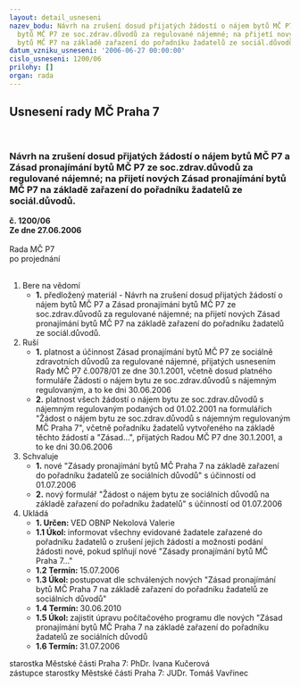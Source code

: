 ```yaml
---
layout: detail_usneseni
nazev_bodu: Návrh na zrušení dosud přijatých žádostí o nájem bytů MČ P7 a Zásad pronajímání
  bytů MČ P7 ze soc.zdrav.důvodů za regulované nájemné; na přijetí nových Zásad pronajímání
  bytů MČ P7 na základě zařazení do pořadníku žadatelů ze sociál.důvodů.
datum_vzniku_usneseni: '2006-06-27 00:00:00'
cislo_usneseni: 1200/06
prilohy: []
organ: rada
---
```

<div id="ucUsn_pList" class="usn">
	<span><h2>Usnesení rady MČ Praha 7 </h2>
<br></span><div class="standBody">
<span><h3>Návrh na zrušení dosud přijatých žádostí o nájem bytů MČ P7 a Zásad pronajímání bytů MČ P7 ze soc.zdrav.důvodů za regulované nájemné; na přijetí nových Zásad pronajímání bytů MČ P7 na základě zařazení do pořadníku žadatelů ze sociál.důvodů.</h3></span><div class="center">
		<strong>č. 1200/06</strong><br>
	</div>
<div class="center">
		<strong>Ze dne 27.06.2006</strong><br><br>
	</div>Rada MČ P7<br> po projednání<br><br><ol>
<li>Bere na vědomí<ul><li>
<strong>1.</strong> předložený materiál - Návrh na zrušení dosud přijatých žádostí o nájem bytů MČ P7 a Zásad pronajímání bytů MČ P7 ze soc.zdrav.důvodů za regulované nájemné; na přijetí nových Zásad pronajímání bytů MČ P7 na základě zařazení do pořadníku žadatelů ze sociál.důvodů.</li></ul>
</li>
<li>Ruší<ul>
<li>
<strong>1.</strong> platnost a účinnost Zásad pronajímání bytů MČ P7 ze sociálně zdravotních důvodů za regulované nájemné, přijatých usnesením Rady MČ P7 č.0078/01 ze dne 30.1.2001, včetně dosud platného formuláře Žádosti o nájem bytu ze soc.zdrav.důvodů s nájemným regulovaným, a to ke dni 30.06.2006</li>
<li>
<strong>2.</strong> platnost všech žádostí o nájem bytu ze soc.zdrav.důvodů s nájemným regulovaným podaných od 01.02.2001 na formulářích "Žádost o nájem bytu ze soc.zdrav.důvodů s nájemným regulovaným MČ Praha 7", včetně pořadníku žadatelů vytvořeného na základě těchto žádostí a "Zásad…", přijatých Radou MČ P7 dne 30.1.2001, a to ke dni 30.06.2006  </li>
</ul>
</li>
<li>Schvaluje<ul>
<li>
<strong>1.</strong> nové "Zásady pronajímání bytů MČ Praha 7 na základě zařazení do pořadníku žadatelů ze sociálních důvodů" s účinností od 01.07.2006</li>
<li>
<strong>2.</strong> nový formulář "Žádost o nájem bytu ze sociálních důvodů na základě zařazení do pořadníku žadatelů" s účinností od 01.07.2006</li>
</ul>
</li>
<li>Ukládá<ul>
<li>
<strong>1. Určen: </strong>VED OBNP Nekolová Valerie</li>
<li>
<strong>1.1 Úkol: </strong>informovat všechny evidované žadatele zařazené do pořadníku žadatelů o zrušení jejich žádostí a možnosti podání žádosti nové, pokud splňují nové "Zásady pronajímání bytů MČ Praha 7…" </li>
<li>
<strong>1.2 Termín: </strong>15.07.2006</li>
<li>
<strong>1.3 Úkol: </strong>postupovat dle schválených nových "Zásad pronajímání bytů MČ Praha 7 na základě zařazení do pořadníku žadatelů ze sociálních důvodů"</li>
<li>
<strong>1.4 Termín: </strong>30.06.2010</li>
<li>
<strong>1.5 Úkol: </strong>zajistit úpravu počítačového programu dle nových "Zásad pronajímání bytů MČ Praha 7 na základě zařazení do pořadníku žadatelů ze sociálních důvodů</li>
<li>
<strong>1.6 Termín: </strong>31.07.2006</li>
</ul>
</li>
</ol>starostka Městské části Praha 7: PhDr. Ivana Kučerová<br>zástupce starostky Městské části Praha 7: JUDr. Tomáš Vavřinec 
</div>
</div>